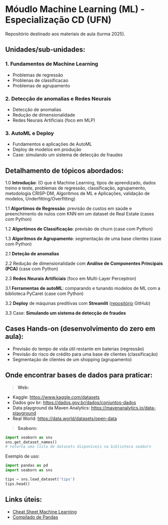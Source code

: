 # Móudlo Machine Learning (ML) - Especialização CD (UFN)

Repositório destinado aos materiais de aula (turma 2025).

## Unidades/sub-unidades:

### 1. Fundamentos de Machine Learning
- Problemas de regressão
- Problenas de classificacao
- Problemas de agrupamento

### 2. Detecção de anomalias e Redes Neurais
- Detecção de anomalias
- Redução de dimensionalidade
- Redes Neurais Artificiais (foco em MLP)

### 3. AutoML e Deploy
- Fundamentos e aplicações de AutoML
- Deploy de modelos em produção
- Case: simulando um sistema de detecção de fraudes



## Detalhamento de tópicos abordados:

1.0 **Introdução**: (O que é Machine Learning, tipos de aprendizado, dados treino e teste, problemas de regressão, classificação, agrupamento, metodologia CRISP-DM, Algoritmos de ML e Aplicações, validação de modelos, Underfitting/Overfitting)

1.1 **Algortimos de Regressão**: previsão de custos em saúde e preenchimento de nulos com KNN em um dataset de Real Estate (cases com Python)

1.2 **Algortimos de Classificação**: previsão de churn (case com Python)

1.3 **Algoritmos de Agrupamento**: segmentação de uma base clientes (case com Python)

2.1 **Deteção de anomalias**

2.2 Redução de dimensionalidade com **Análise de Componentes Principais (PCA)** (case com Python)

2.3 **Redes Neurais Artificiais** (foco em Multi-Layer Perceptron)

3.1 **Ferramentas de autoML**: comparando e tunando modelos de ML com a biblioteca PyCaret (case com Python)

3.2 **Deploy** de máquinas preditivas com **Streamlit** ([repositório](https://github.com/OviedoVR/MLpredictSales) GitHub)

3.3 Case: **Simulando um sistema de detecção de fraudes**


## Cases Hands-on (desenvolvimento do zero em aula):
- Previsão do tempo de vida útil restante em baterias (regressão)
- Previsão do risco de crédito para uma base de clientes (classificação)
- Segmentação de clientes de um shopping (agrupamento)

## Onde encontrar bases de dados para praticar:

> **Web:**

- Kaggle: https://www.kaggle.com/datasets
- Dados gov br: https://dados.gov.br/dados/conjuntos-dados
- Data playground da Maven Analytics: https://mavenanalytics.io/data-playground
- Real World: https://data.world/datasets/open-data
  
> **Seaborn:**

```python
import seaborn as sns
sns.get_dataset_names()
# retorna uma lista de datasets disponíveis na biblioteca seaborn
```

Exemplo de uso:

```python
import pandas as pd
import seaborn as sns

tips = sns.load_dataset('tips')
tips.head()
```

## Links úteis:

- [Cheat Sheet Machine Learning](https://github.com/OviedoVR/ML_especializacao_2025/blob/main/cheatsheet/ML_cheat_sheet.ipynb)
- [Compilado de Pandas](https://oviedovr.github.io/compilado-pandas/)
